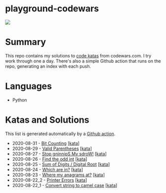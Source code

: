 # playground-codewars 
[![](https://www.codewars.com/users/jsjohnstone/badges/large)](https://www.codewars.com/users/jsjohnstone)

# Summary
This repo contains my solutions to [code katas](https://en.wikipedia.org/wiki/Kata_(programming)) from codewars.com. I try work through one a day. There's also a simple Github action that runs on the repo, generating an index with each push.

# Languages
- Python

# Katas and Solutions
This list is generated automatically by a [Github action](https://github.com/jsjohnstone/daily-codewars/blob/master/.github/workflows/kata-index.yml).
- 2020-08-31 - [Bit Counting](https://github.com/jsjohnstone/daily-codewars/blob/master/solutions/2020-08-31.py) \[[kata](https://www.codewars.com/kata/526571aae218b8ee490006f4/)\]
- 2020-08-29 - [Valid Parentheses](https://github.com/jsjohnstone/daily-codewars/blob/master/solutions/2020-08-29.py) \[[kata](https://www.codewars.com/kata/52774a314c2333f0a7000688/)\]
- 2020-08-27 - [Stop gninnipS My sdroW!](https://github.com/jsjohnstone/daily-codewars/blob/master/solutions/2020-08-27.py) \[[kata](https://www.codewars.com/kata/5264d2b162488dc400000001/)\]
- 2020-08-26 - [Find the odd int](https://github.com/jsjohnstone/daily-codewars/blob/master/solutions/2020-08-26.py) \[[kata](https://www.codewars.com/kata/54da5a58ea159efa38000836/)\]
- 2020-08-25 - [Sum of Digits / Digital Root](https://github.com/jsjohnstone/daily-codewars/blob/master/solutions/2020-08-25.py) \[[kata](https://www.codewars.com/kata/541c8630095125aba6000c00/)\]
- 2020-08-24 - [Which are in?](https://github.com/jsjohnstone/daily-codewars/blob/master/solutions/2020-08-24.py) \[[kata](https://www.codewars.com/kata/550554fd08b86f84fe000a58/)\]
- 2020-08-23 - [Where my anagrams at?](https://github.com/jsjohnstone/daily-codewars/blob/master/solutions/2020-08-23.py) \[[kata](https://www.codewars.com/kata/523a86aa4230ebb5420001e1/)\]
- 2020-08-22_2 - [Printer Errors](https://github.com/jsjohnstone/daily-codewars/blob/master/solutions/2020-08-22_2.py) \[[kata](https://www.codewars.com/kata/56541980fa08ab47a0000040/train/python)\]
- 2020-08-22_1 - [Convert string to camel case](https://github.com/jsjohnstone/daily-codewars/blob/master/solutions/2020-08-22_1.py) \[[kata](https://www.codewars.com/kata/517abf86da9663f1d2000003/train/python)\]
